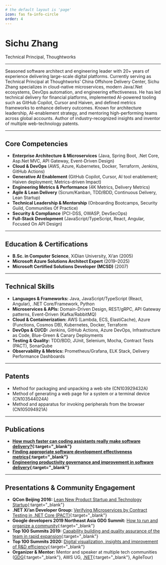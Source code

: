 ```yaml
---
# the default layout is 'page'
icon: fas fa-info-circle
order: 4
---
```


# **Sichu Zhang**
Technical Principal, Thoughtworks

---

Seasoned software architect and engineering leader with 20+ years of experience delivering large-scale digital platforms. Currently serving as Technical Principal at Thoughtworks’ China Offshore Delivery Center, Sichu Zhang specializes in cloud-native microservices, modern Java/.Net ecosystems, DevOps automation, and engineering effectiveness. He has led technical delivery for financial platforms, implemented AI-powered tooling such as GitHub Copilot, Cursor and Haiven, and defined metrics frameworks to enhance delivery outcomes. Known for architecture leadership, AI-enablement strategy, and mentoring high-performing teams across global accounts. Author of industry-recognized insights and inventor of multiple web-technology patents.

---

## Core Competencies

* **Enterprise Architecture & Microservices** (Java, Spring Boot, .Net Core, Asp.Net MVC, API Gateway, Event-Driven Design)
* **Cloud & DevOps** (AWS, Azure, Kubernetes, Docker, Terraform, Jenkins, GitHub Actions)
* **Generative AI Enablement** (GitHub Copilot, Cursor, AI tool enablement; Haiven deployment; Metrics-driven Impact)
* **Engineering Metrics & Performance** (4K Metrics, Delivery Metrics)
* **Agile & Lean Delivery** (Scrum/Kanban, TDD/BDD, Continuous Delivery, Lean Startup)
* **Technical Leadership & Mentorship** (Onboarding Bootcamps, Security Guild, Communities Of Practice)
* **Security & Compliance** (PCI-DSS, OWASP, DevSecOps)
* **Full-Stack Development** (JavaScript/TypeScript, React, Angular, Focused On API Design)

---

## Education & Certifications

* **B.Sc. in Computer Science**, XiDian University, Xi’an (2005)
* **Microsoft Azure Solutions Architect Expert** (2019–2025)
* **Microsoft Certified Solutions Developer (MCSD)** (2007)

---

## Technical Skills

* **Languages & Frameworks:** Java, JavaScript/TypeScript (React, Angular), .NET Core/Framework, Python
* **Microservices & APIs:** Domain-Driven Design, REST/gRPC, API Gateway patterns, Event-Driven (Kafka/RabbitMQ)
* **Cloud & Containerization:** AWS (Lambda, ECS, ElastiCache), Azure (Functions, Cosmos DB), Kubernetes, Docker, Terraform
* **DevOps & CI/CD:** Jenkins, GitHub Actions, Azure DevOps, Infrastructure as Code, Blue-Green & Canary Deployments
* **Testing & Quality:** TDD/BDD, JUnit, Selenium, Mocha, Contract Tests (PACT), SonarQube
* **Observability & Metrics:** Prometheus/Grafana, ELK Stack, Delivery Performance Dashboards

---

## Patents

* Method for packaging and unpacking a web site (CN103929432A)
* Method of generating a web page for a system or a terminal device (CN103544024A)
* Method and apparatus for invoking peripherals from the browser (CN105094921A)

---

## Publications

* **[How much faster can coding assistants really make software delivery?](https://www.thoughtworks.com/en-sg/insights/blog/generative-ai/how-faster-coding-assistants-software-delivery){:target="_blank"}** 
* **[Finding appropriate software development effectiveness metrics](https://www.thoughtworks.com/en-au/insights/articles/finding-appropriate-software-development-effectiveness-metrics){:target="_blank"}**
* **[Engineering productivity governance and improvement in software delivery](https://www.thoughtworks.com/insights/articles/engineering-productivity-governance-and-improvement-in-software-){:target="_blank"}** 

---

## Presentations & Community Engagement

* **QCon Beijing 2016:** [Lean New Product Startup and Technology Startup](http://2016.qconbeijing.com/speakers/201942){:target="_blank"}
* **.NET Xi’an Developer Group:** [Verifying Microservices by Contract Testing in .NET Core (PACT)](https://www.cnblogs.com/xiandnc/p/10765346.html){:target="_blank"}
* **Google developers 2019 Northeast Asia GDG Summit:** [How to run and organize a community](https://gdg.community.dev/u/mpjdy9/){:target="_blank"}
* **Top 100 Summits 2019:** [Capability building and quality assurance of the team in rapid expansion](https://www.top100summit.com/detail?id=14087){:target="_blank"}
* **Top 100 Summits 2020:** [Digital visualization, insights and improvement of R&D efficiency](https://www.top100summit.com/detail?id=14882){:target="_blank"}
* **Organizer & Mentor:** Mentor and speaker at multiple tech communities ([GDG](https://gdg.community.dev/gdg-xian/){:target="_blank"}, AWS UG, [.NET](https://www.cnblogs.com/xiandnc/p/11318035.html){:target="_blank"}, AgileTour)

